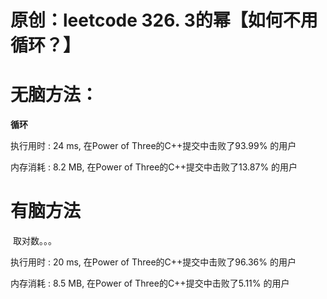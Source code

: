 # 原创：leetcode 326. 3的幂【如何不用循环？】

# **无脑方法：**

**循环**

执行用时 : 24 ms, 在Power of Three的C++提交中击败了93.99% 的用户

内存消耗 : 8.2 MB, 在Power of Three的C++提交中击败了13.87% 的用户

# 有脑方法

 取对数。。。

执行用时 : 20 ms, 在Power of Three的C++提交中击败了96.36% 的用户

内存消耗 : 8.5 MB, 在Power of Three的C++提交中击败了5.11% 的用户

 
